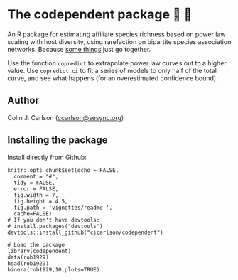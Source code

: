 # The codependent package :bee: :blossom:
An R package for estimating affiliate species richness based on power law scaling with host diversity, using rarefaction on bipartite species association networks. Because [some things](https://www.manrepeller.com/2018/05/gilmore-girls-and-codependency.html) just go together.

Use the function `copredict` to extrapolate power law curves out to a higher value. Use `copredict.ci` to fit a series of models to only half of the total curve, and see what happens (for an overestimated confidence bound).

Author
----------

Colin J. Carlson (ccarlson@sesync.org)

Installing the package
----------------------

Install directly from Github:

``` {r, setup, echo = FALSE, message = FALSE}
knitr::opts_chunk$set(echo = FALSE,
  comment = "#",
  tidy = FALSE,
  error = FALSE,
  fig.width = 7,
  fig.height = 4.5,
  fig.path = 'vignettes/readme-',
  cache=FALSE)
# If you don't have devtools:
# install.packages("devtools")
devtools::install_github("cjcarlson/codependent")
```

``` {r dataset, message=FALSE}
# Load the package
library(codependent)
data(rob1929)
head(rob1929)
binera(rob1929,10,plots=TRUE)
```